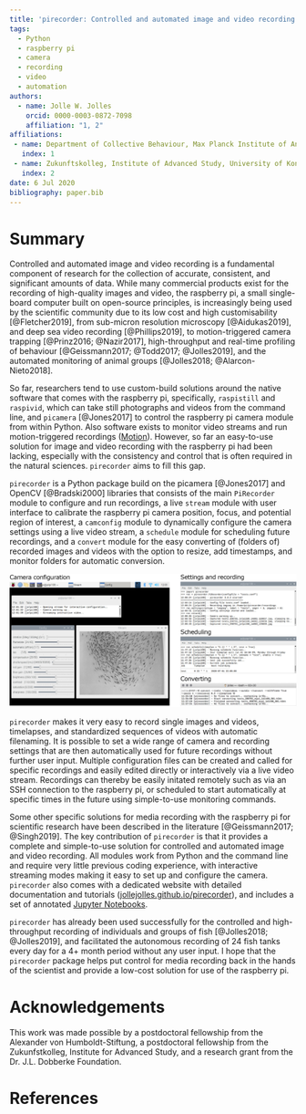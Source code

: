 ```yaml
---
title: 'pirecorder: Controlled and automated image and video recording with the raspberry pi'
tags:
  - Python
  - raspberry pi
  - camera
  - recording
  - video
  - automation
authors:
  - name: Jolle W. Jolles
    orcid: 0000-0003-0872-7098
    affiliation: "1, 2"
affiliations:
 - name: Department of Collective Behaviour, Max Planck Institute of Animal Behaviour, Konstanz, Germany
   index: 1
 - name: Zukunftskolleg, Institute of Advanced Study, University of Konstanz, Germany
   index: 2
date: 6 Jul 2020
bibliography: paper.bib
---
```


# Summary
Controlled and automated image and video recording is a fundamental component of research for the collection of accurate, consistent, and significant amounts of data. While many commercial products exist for the recording of high-quality images and video, the raspberry pi, a small single-board computer built on open-source principles, is increasingly being used by the scientific community due to its low cost and high customisability [@Fletcher2019], from sub-micron resolution microscopy [@Aidukas2019], and deep sea video recording [@Phillips2019], to motion-triggered camera trapping [@Prinz2016; @Nazir2017], high-throughput and real-time profiling of behaviour [@Geissmann2017; @Todd2017; @Jolles2019], and the automated monitoring of animal groups [@Jolles2018; @Alarcon-Nieto2018].

So far, researchers tend to use custom-build solutions around the native software that comes with the raspberry pi, specifically, `raspistill` and `raspivid`, which can take still photographs and videos from the command line, and `picamera` [@Jones2017] to control the raspberry pi camera module from within Python. Also software exists to monitor video streams and run motion-triggered recordings ([Motion](https://motion-project.github.io)). However, so far an easy-to-use solution for image and video recording with the raspberry pi had been lacking, especially with the consistency and control that is often required in the natural sciences. `pirecorder` aims to fill this gap.

`pirecorder` is a Python package build on the picamera [@Jones2017] and OpenCV [@Bradski2000] libraries that consists of the main `PiRecorder` module to configure and run recordings, a live `stream` module with user interface to calibrate the raspberry pi camera position, focus, and potential region of interest, a `camconfig` module to dynamically configure the camera settings using a live video stream, a `schedule` module for scheduling future recordings, and a `convert` module for the easy converting of (folders of) recorded images and videos with the option to resize, add timestamps, and monitor folders for automatic conversion.

![](Figure1.jpg)

`pirecorder` makes it very easy to record single images and videos, timelapses, and standardized sequences of videos with automatic filenaming. It is possible to set a wide range of camera and recording settings that are then automatically used for future recordings without further user input. Multiple configuration files can be created and called for specific recordings and easily edited directly or interactively via a live video stream. Recordings can thereby be easily initated remotely such as via an SSH connection to the raspberry pi, or scheduled to start automatically at specific times in the future using simple-to-use monitoring commands.

Some other specific solutions for media recording with the raspberry pi for scientific research have been described in the literature [@Geissmann2017; @Singh2019]. The key contribution of `pirecorder` is that it provides a complete and simple-to-use solution for controlled and automated image and video recording. All modules work from Python and the command line and require very little previous coding experience, with interactive streaming modes making it easy to set up and configure the camera. `pirecorder` also comes with a dedicated website with detailed documentation and tutorials ([jollejolles.github.io/pirecorder](https://jollejolles.github.io/pirecorder/)), and includes a set of annotated [Jupyter Notebooks](https://github.com/JolleJolles/pirecorder/tree/master/notebooks).

`pirecorder` has already been used successfully for the controlled and high-throughput recording of individuals and groups of fish [@Jolles2018; @Jolles2019], and facilitated the autonomous recording of 24 fish tanks every day for a 4+ month period without any user input. I hope that the `pirecorder` package helps put control for media recording back in the hands of the scientist and provide a low-cost solution for use of the raspberry pi.


# Acknowledgements
This work was made possible by a postdoctoral fellowship from the Alexander von Humboldt-Stiftung, a postdoctoral fellowship from the Zukunfstkolleg, Institute for Advanced Study, and a research grant from the Dr. J.L. Dobberke Foundation.

# References
